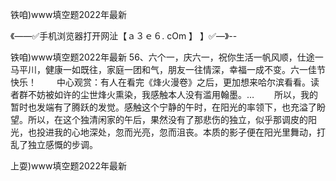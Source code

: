 铁咱)www填空题2022年最新

《——✅手机浏览器打开网沚【ａ３ｅ６. cOm 】 】✅—》--

铁咱)www填空题2022年最新		56、六个一，庆六一，祝你生活一帆风顺，仕途一马平川，健康一如既往，家庭一团和气，朋友一往情深，幸福一成不变。六一佳节快乐！
　　中心观赏：有人在看完《烽火漫卷》之后，更加想来哈尔滨看看。读者群不妨被如许的尘世烽火熏染，我感触本人没有滥用翰墨。…
　　所以，我的暂时也发端有了腾跃的发觉。感触这个宁静的午时，在阳光的率领下，也充溢了盼望。所以，在这个独清闲家的午后，果然没有了那悲伤的独立，似乎那调皮的阳光，也投进我的心地深处，忽而光亮，忽而沮丧。本质的影子便在阳光里舞动，打乱了独立感慨的步调。





上耍)www填空题2022年最新
